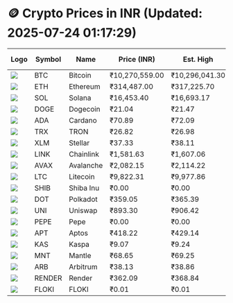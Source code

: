 # 🪙 Crypto Prices in INR (Updated: 2025-07-24 01:17:29)

| Logo | Symbol | Name       | Price (INR) | Est. High | Est. Low | Gross Profit | Fees | Net Profit | ROI % |
|------|--------|------------|-------------|-----------|----------|---------------|------|-------------|--------|
| ![](https://coin-images.coingecko.com/coins/images/1/large/bitcoin.png?1696501400) | BTC    | Bitcoin    | ₹10,270,559.00 | ₹10,296,041.30 | ₹10,245,076.70 | ₹497.45 | ₹200.00 | ₹297.45 | 0.30% |
| ![](https://coin-images.coingecko.com/coins/images/279/large/ethereum.png?1696501628) | ETH    | Ethereum   | ₹314,487.00 | ₹317,225.70 | ₹311,748.30 | ₹1,756.99 | ₹200.00 | ₹1,556.99 | 1.56% |
| ![](https://coin-images.coingecko.com/coins/images/4128/large/solana.png?1718769756) | SOL    | Solana     | ₹16,453.40 | ₹16,693.17 | ₹16,213.63 | ₹2,957.58 | ₹200.00 | ₹2,757.58 | 2.76% |
| ![](https://coin-images.coingecko.com/coins/images/5/large/dogecoin.png?1696501409) | DOGE   | Dogecoin   | ₹21.04 | ₹21.47 | ₹20.61 | ₹4,222.28 | ₹200.00 | ₹4,022.28 | 4.02% |
| ![](https://coin-images.coingecko.com/coins/images/975/large/cardano.png?1696502090) | ADA    | Cardano    | ₹70.89 | ₹72.09 | ₹69.69 | ₹3,456.96 | ₹200.00 | ₹3,256.96 | 3.26% |
| ![](https://coin-images.coingecko.com/coins/images/1094/large/tron-logo.png?1696502193) | TRX    | TRON       | ₹26.82 | ₹26.98 | ₹26.66 | ₹1,181.43 | ₹200.00 | ₹981.43 | 0.98% |
| ![](https://coin-images.coingecko.com/coins/images/100/large/fmpFRHHQ_400x400.jpg?1735231350) | XLM    | Stellar    | ₹37.33 | ₹38.11 | ₹36.55 | ₹4,284.89 | ₹200.00 | ₹4,084.89 | 4.08% |
| ![](https://coin-images.coingecko.com/coins/images/877/large/chainlink-new-logo.png?1696502009) | LINK   | Chainlink  | ₹1,581.63 | ₹1,607.06 | ₹1,556.20 | ₹3,268.74 | ₹200.00 | ₹3,068.74 | 3.07% |
| ![](https://coin-images.coingecko.com/coins/images/12559/large/Avalanche_Circle_RedWhite_Trans.png?1696512369) | AVAX   | Avalanche  | ₹2,082.15 | ₹2,114.22 | ₹2,050.08 | ₹3,128.81 | ₹200.00 | ₹2,928.81 | 2.93% |
| ![](https://coin-images.coingecko.com/coins/images/2/large/litecoin.png?1696501400) | LTC    | Litecoin   | ₹9,822.31 | ₹9,977.86 | ₹9,666.76 | ₹3,218.24 | ₹200.00 | ₹3,018.24 | 3.02% |
| ![](https://coin-images.coingecko.com/coins/images/11939/large/shiba.png?1696511800) | SHIB   | Shiba Inu  | ₹0.00 | ₹0.00 | ₹0.00 | ₹3,839.32 | ₹200.00 | ₹3,639.32 | 3.64% |
| ![](https://coin-images.coingecko.com/coins/images/12171/large/polkadot.png?1696512008) | DOT    | Polkadot   | ₹359.05 | ₹365.39 | ₹352.71 | ₹3,597.04 | ₹200.00 | ₹3,397.04 | 3.40% |
| ![](https://coin-images.coingecko.com/coins/images/12504/large/uniswap-logo.png?1720676669) | UNI    | Uniswap    | ₹893.30 | ₹906.42 | ₹880.18 | ₹2,982.02 | ₹200.00 | ₹2,782.02 | 2.78% |
| ![](https://coin-images.coingecko.com/coins/images/29850/large/pepe-token.jpeg?1696528776) | PEPE   | Pepe       | ₹0.00 | ₹0.00 | ₹0.00 | ₹4,344.89 | ₹200.00 | ₹4,144.89 | 4.14% |
| ![](https://coin-images.coingecko.com/coins/images/26455/large/aptos_round.png?1696525528) | APT    | Aptos      | ₹418.22 | ₹429.14 | ₹407.30 | ₹5,364.41 | ₹200.00 | ₹5,164.41 | 5.16% |
| ![](https://coin-images.coingecko.com/coins/images/25751/large/kaspa-icon-exchanges.png?1696524837) | KAS    | Kaspa      | ₹9.07 | ₹9.24 | ₹8.90 | ₹3,774.43 | ₹200.00 | ₹3,574.43 | 3.57% |
| ![](https://coin-images.coingecko.com/coins/images/30980/large/Mantle-Logo-mark.png?1739213200) | MNT    | Mantle     | ₹68.65 | ₹69.25 | ₹68.05 | ₹1,750.07 | ₹200.00 | ₹1,550.07 | 1.55% |
| ![](https://coin-images.coingecko.com/coins/images/16547/large/arb.jpg?1721358242) | ARB    | Arbitrum   | ₹38.13 | ₹38.86 | ₹37.40 | ₹3,898.29 | ₹200.00 | ₹3,698.29 | 3.70% |
| ![](https://coin-images.coingecko.com/coins/images/11636/large/rndr.png?1696511529) | RENDER | Render     | ₹362.09 | ₹368.84 | ₹355.34 | ₹3,796.60 | ₹200.00 | ₹3,596.60 | 3.60% |
| ![](https://coin-images.coingecko.com/coins/images/16746/large/PNG_image.png?1696516318) | FLOKI  | FLOKI      | ₹0.01 | ₹0.01 | ₹0.01 | ₹6,505.82 | ₹200.00 | ₹6,305.82 | 6.31% |
